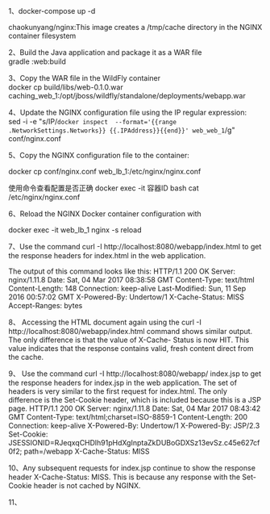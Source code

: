 1、docker-compose up -d

chaokunyang/nginx:This image creates a /tmp/cache directory in the
NGINX container filesystem

2、Build the Java application and package it as a WAR file   
gradle :web:build

3、Copy the WAR file in the WildFly container    
docker cp build/libs/web-0.1.0.war caching_web_1:/opt/jboss/wildfly/standalone/deployments/webapp.war
  
4、Update the NGINX configuration file using the IP regular
  expression:       
  sed -i -e "s/IP/`docker inspect  --format='{{range .NetworkSettings.Networks}} {{.IPAddress}}{{end}}' web_web_1`/g" conf/nginx.conf


5、Copy the NGINX configuration file to the container: 

docker cp conf/nginx.conf web_lb_1:/etc/nginx/nginx.conf

使用命令查看配置是否正确 docker exec -it 容器ID bash
                     cat /etc/nginx/nginx.conf

6、Reload the NGINX Docker container configuration with 

docker  exec -it web_lb_1 nginx -s reload

7、Use the command curl -I http://localhost:8080/webapp/index.html to get the response headers for index.html in the
  web application.
 
 The output of this command looks like this:
    HTTP/1.1 200 OK
    Server: nginx/1.11.8
    Date: Sat, 04 Mar 2017 08:38:58 GMT
    Content-Type: text/html
    Content-Length: 148
    Connection: keep-alive
    Last-Modified: Sun, 11 Sep 2016 00:57:02 GMT
    X-Powered-By: Undertow/1
    X-Cache-Status: MISS
    Accept-Ranges: bytes
   
8、
Accessing the HTML document again using the curl -I
http://localhost:8080/webapp/index.html command shows
similar output. The only difference is that the value of X-Cache-
Status is now HIT. This value indicates that the response contains
valid, fresh content direct from the cache.

9、
Use the command curl -I http://localhost:8080/webapp/
index.jsp to get the response headers for index.jsp in the web
application. The set of headers is very similar to the first request
for index.html. The only difference is the Set-Cookie header,
which is included because this is a JSP page.
    HTTP/1.1 200 OK
    Server: nginx/1.11.8
    Date: Sat, 04 Mar 2017 08:43:42 GMT
    Content-Type: text/html;charset=ISO-8859-1
    Content-Length: 200
    Connection: keep-alive
    X-Powered-By: Undertow/1
    X-Powered-By: JSP/2.3
    Set-Cookie: JSESSIONID=RJeqxqCHDlh91pHdXgInptaZkDUBoGDXSz13evSz.c45e627cf0f2; path=/webapp
    X-Cache-Status: MISS

10、Any subsequent requests for index.jsp continue to show the
response header X-Cache-Status: MISS. This is because any
response with the Set-Cookie header is not cached by NGINX.

11、



